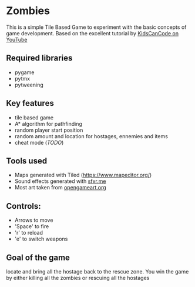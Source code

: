 # Zombies
This is a simple Tile Based Game to experiment with the basic concepts of game development. Based on the excellent tutorial by [KidsCanCode on YouTube](https://www.youtube.com/watch?v=3UxnelT9aCo&list=PLsk-HSGFjnaGQq7ybM8Lgkh5EMxUWPm2i&index=1)

## Required libraries
* pygame
* pytmx
* pytweening

## Key features
* tile based game
* A* algorithm for pathfinding
* random player start position
* random amount and location for hostages, ennemies and items
* cheat mode (*TODO*)

## Tools used
* Maps generated with Tiled (https://www.mapeditor.org/)
* Sound effects generated with [sfxr.me](https://sfxr.me)
* Most art taken from [opengameart.org](https://opengameart.org)

## Controls:
- Arrows to move
- 'Space' to fire
- 'r' to reload
- 'e' to switch weapons

## Goal of the game 
locate and bring all the hostage back to the rescue zone. 
You win the game by either killing all the zombies or rescuing all the hostages